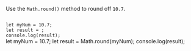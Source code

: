 Use the `Math.round()` method to round off `10.7`.

<Editor lang="javascript" type="exercise">
<code>
let myNum = 10.7;
let result = ;
console.log(result);
</code>

<solution>
let myNum = 10.7;
let result = Math.round(myNum);
console.log(result);
</solution>
</Editor>